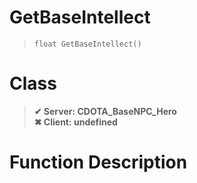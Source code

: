 # GetBaseIntellect
> `float GetBaseIntellect()`
# Class
> __✔ Server: CDOTA_BaseNPC_Hero__  
> __✖ Client: undefined__  
# Function Description

